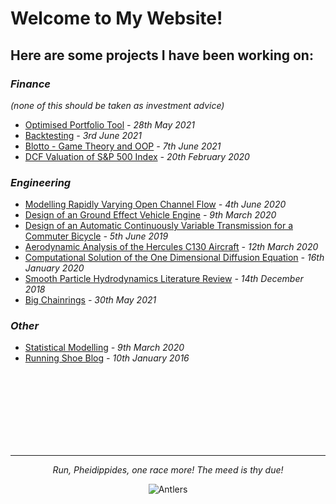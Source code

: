 # Welcome to My Website!


<!--- You can use the [editor on GitHub](https://github.com/pheidippidesbane/sitetwo/edit/gh-pages/index.md) to maintain and preview the content for your website in Markdown files.

Whenever you commit to this repository, GitHub Pages will run [Jekyll](https://jekyllrb.com/) to rebuild the pages in your site, from the content in your Markdown files.
-->


## Here are some projects I have been working on:

### _Finance_   
_(none of this should be taken as investment advice)_

- [Optimised Portfolio Tool](./opt.html) _- 28th May 2021_
- [Backtesting](./backtest.html) _- 3rd June 2021_
- [Blotto - Game Theory and OOP](./OOP_Blotto.html) _- 7th June 2021_
- [DCF Valuation of S&P 500 Index](./CF_Report.pdf)  _- 20th February 2020_

### _Engineering_ 

- [Modelling Rapidly Varying Open Channel Flow](./Final_Report.pdf) _- 4th June 2020_
- [Design of an Ground Effect Vehicle Engine](./AET_Report_III.pdf) _- 9th March 2020_
- [Design of an Automatic Continuously Variable Transmission for a Commuter Bicycle](./Final_Report-compressed.pdf) _- 5th June 2019_
- [Aerodynamic Analysis of the Hercules C130 Aircraft](./CFD_2.pdf) _- 12th March 2020_
- [Computational Solution of the One Dimensional Diffusion Equation](./CFD_19-20_Project1_Report_Hart_01190775.pdf) _- 16th January 2020_
- [Smooth Particle Hydrodynamics Literature Review](./Smooth_Particle_Hydrodynamics.pdf) _- 14th December 2018_
- [Big Chainrings](./chainring.html) _- 30th May 2021_

### _Other_ 

- [Statistical Modelling](./StatsHart01190775.pdf) _- 9th March 2020_
- [Running Shoe Blog](http://runshoereviews.blogspot.com/?m=1) _- 10th January 2016_


<p> <br /> <br /> <br /> <br /><br /> <br /><br /> </p>

* * *

<p align="center"> <i> Run, Pheidippides, one race more! The meed is thy due! </i> </p>
<p align="center"> <img src="https://pheidippidesbane.github.io/Projects/images/android-chrome-256x256.png" alt="Antlers"> </p>

<!---
[Example Formatty Thing](./example.html)

[Backtesting some financy thing](./backtest.html)
-->
<!---
Markdown is a lightweight and easy-to-use syntax for styling your writing. It includes conventions for

```markdown
Syntax highlighted code block

# Header 1
## Header 2
### Header 3

- Bulleted
- List

1. Numbered
2. List

**Bold** and _Italic_ and `Code` text

[Link](url) and ![Image](src)
```

For more details see [GitHub Flavored Markdown](https://guides.github.com/features/mastering-markdown/).

### Jekyll Themes

Your Pages site will use the layout and styles from the Jekyll theme you have selected in your [repository settings](https://github.com/pheidippidesbane/sitetwo/settings/pages). The name of this theme is saved in the Jekyll `_config.yml` configuration file.

### Support or Contact

Having trouble with Pages? Check out our [documentation](https://docs.github.com/categories/github-pages-basics/) or [contact support](https://support.github.com/contact) and we’ll help you sort it out.
-->

